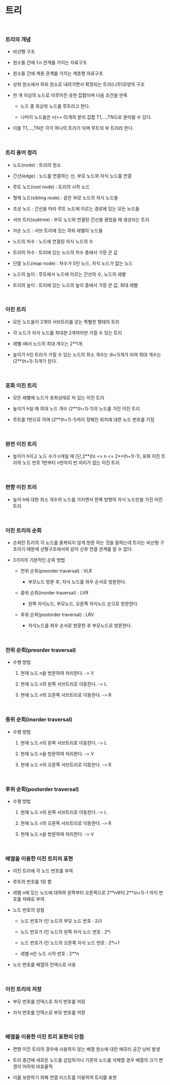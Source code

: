 # 트리

<br>

### 트리의 개념

- 비선형 구조

- 원소들 간에 1:n 관계를 가지는 자료구조

- 원소들 간에 계층 관계를 가지는 계층형 자료구조

- 상위 원소에서 하위 원소로 내려가면서 확장되는 트리(나무)모양의 구조

- 한 개 이상의 노드로 이루어진 유한 집합이며 다음 조건을 만족

    - 노드 중 최상위 노드를 루트라고 한다.

    - 나머지 노드들은 n(>= 0)개의 분리 집합 T1,...,TN으로 분리될 수 있다.

- 이들 T1,...,TN은 각각 하나의 트리가 되며 루트의 부 트리라 한다.

<br>

### 트리 용어 정리

- 노드(node) : 트리의 원소

- 간선(edge) : 노드를 연결하는 선, 부모 노드와 자식 노드를 연결

- 루트 노드(root node) : 트리의 시작 노드

- 형제 노드(sibling node) : 같은 부모 노드의 자식 노드들

- 조상 노드 : 간선을 따라 루트 노드에 이르는 경로에 있는 모든 노드들

- 서브 트리(subtree) : 부모 노드와 연결된 간선을 끊었을 때 생성되는 트리

- 자손 노드 : 서브 트리에 있는 하위 레벨의 노드들

- 노드의 차수 : 노드에 연결된 자식 노드의 수

- 트리의 차수 : 트리에 있는 노드의 차수 중에서 가장 큰 값

- 단말 노드(reap node) : 차수가 0인 노드, 자식 노드가 없는 노드

- 노드의 높이 : 루트에서 노드에 이르는 간선의 수, 노드의 레벨

- 트리의 높이 : 트리에 있는 노드의 높이 중에서 가장 큰 값, 최대 레벨

<br>

### 이진 트리

- 모든 노드들이 2개의 서브트리를 갖는 특별한 형태의 트리

- 각 노드가 자식 노드를 최대한 2개까지만 가질 수 있는 트리

- 레벨 i에서 노드의 최대 개수는 2**i개

- 높이가 h인 트리가 가질 수 있는 노드의 최소 개수는 (h+1)개가 되며 최대 개수는 (2**(h+1)-1)개가 된다.

<br>

### 포화 이진 트리

- 모든 레벨에 노드가 포화상태로 차 있는 이진 트리

- 높이가 h일 때 최대 노드 개수 (2**(h+1)-1)의 노드를 가진 이진 트리

- 루트를 1번으로 하여 (2**(h+1)-1)까지 정해진 위치에 대한 노드 번호를 가짐

<br>

### 완전 이진 트리

- 높이가 h이고 노드 수가 n개일 때 (단,2**(h) <= n <= 2**(h+1)-1), 포화 이진 트리의 노드 번호 1번부터 n번까지 빈 자리가 없는 이진 트리

<br>

### 편향 이진 트리

- 높이 h에 대한 최소 개수의 노드를 가지면서 한쪽 방향의 자식 노드만을 가진 이진 트리

<br>

### 이진 트리의 순회

- 순회란 트리의 각 노드를 중복되지 않게 방문 하는 것을 말하는데 트리는 비선형 구조이기 때문에 선형구조에서와 같이 선후 연결 관계를 알 수 없다.

- 3가지의 기본적인 순회 방법

    - 전위 순회(preorder traversal) : VLR
        
        - 부모노드 방문 후, 자식 노드를 좌우 순서로 방문한다.

    - 중위 순회(inorder traversal) : LVR

        - 왼쪽 자식노드, 부모노드, 오른쪽 자식노드 순으로 방문한다.

    - 후위 순회(postorder traversal) : LRV

        - 자식노드를 좌우 순서로 방문한 후 부모노드로 방문한다.

<br>

### 전위 순회(preorder traversal)

- 수행 방법

    1. 현재 노드 n을 방문하여 처리한다. -> V

    2. 현재 노드 n의 왼쪽 서브트리로 이동한다. -> L

    3. 현재 노드 n의 오른쪽 서브트리로 이동한다. -> R

<br>

### 중위 순회(inorder traversal)

- 수행 방법

    1. 현재 노드 n의 왼쪽 서브트리로 이동한다. -> L

    2. 현재 노드 n을 방문하여 처리한다. -> V

    3. 현재 노드 n의 오른쪽 서브트리로 이동한다. -> R

<br>

### 후위 순회(postorder traversal)

- 수행 방법

    1. 현재 노드 n의 왼쪽 서브트리로 이동한다. -> L

    2. 현재 노드 n의 오른쪽 서브트리로 이동한다. -> R

    3. 현재 노드 n을 방문하여 처리한다. -> V

<br>

### 배열을 이용한 이진 트리의 표현

- 이진 트리에 각 노드 번호를 부여

- 루트의 번호를 1로 함

- 레벨 n에 있는 노드에 대하여 왼쪽부터 오른쪽으로 2*\*n부터 2**(n+1)-1 까지 번호를 차례로 부여

- 노드 번호의 성질

    - 노드 번호가 i인 노드의 부모 노드 번호 : 2//i

    - 노드 번호가 i인 노드의 왼쪽 자식 노드 번호 : 2*i

    - 노드 번호가 i인 노드의 오른쪽 자식 노드 번호 : 2*i+1

    - 레벨 n인 노드 시작 번호 : 2**n

- 노드 번호를 배열의 인덱스로 사용

<br>

### 이진 트리의 저장

- 부모 번호를 인덱스로 자식 번호를 저장

- 자식 번호를 인덱스로 부모 번호를 저장

<br>

### 배열을 이용한 이진 트리 표현의 단점

- 편향 이진 트리의 경우에 사용하지 않는 배열 원소에 대한 메모리 공간 낭비 발생

- 트리 중간에 새로운 노드를 삽입하거나 기존의 노드를 삭제할 경우 배열의 크기 변경이 어려워 비효율적

- 이를 보완하기 위해 연결 리스트를 이용하여 트리를 표현